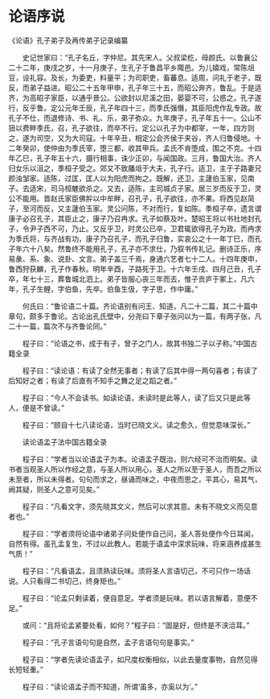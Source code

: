 # 论语序说



《论语》孔子弟子及再传弟子记录编纂

　　史记世家曰：“孔子名丘，字仲尼。其先宋人。父叔梁纥，母颜氏。以鲁襄公二十二年，庚戌之岁，十一月庚子，生孔子于鲁昌平乡陬邑。为儿嬉戏，常陈俎豆，设礼容。及长，为委吏，料量平；为司职吏，畜蕃息。适周，问礼于老子，既反，而弟子益进。昭公二十五年甲申，孔子年三十五，而昭公奔齐，鲁乱。于是适齐，为高昭子家臣，以通乎景公。公欲封以尼溪之田，晏婴不可，公惑之。孔子遂行，反乎鲁。定公元年壬辰，孔子年四十三，而季氏强僭，其臣阳虎作乱专政。故孔子不仕，而退修诗、书、礼、乐，弟子弥众。九年庚子，孔子年五十一。公山不狃以费畔季氏，召，孔子欲往，而卒不行。定公以孔子为中都宰，一年，四方则之，遂为司空，又为大司寇。十年辛丑，相定公会齐侯于夹谷，齐人归鲁侵地。十二年癸卯，使仲由为季氏宰，堕三都，收其甲兵。孟氏不肯堕成，围之不克。十四年乙巳，孔子年五十六，摄行相事，诛少正卯，与闻国政。三月，鲁国大治。齐人归女乐以沮之，季桓子受之。郊又不致膰俎于大夫，孔子行。适卫，主于子路妻兄颜浊邹家。适陈，过匡，匡人以为阳虎而拘之。既解，还卫，主蘧伯玉家，见南子。去适宋，司马桓魋欲杀之。又去，适陈，主司城贞子家。居三岁而反于卫，灵公不能用。晋赵氏家臣佛肸以中牟畔，召孔子，孔子欲往，亦不果。将西见赵简子，至河而反，又主蘧伯玉家。灵公问陈，不对而行，复如陈。季桓子卒，遗言谓康子必召孔子，其臣止之，康子乃召冉求。孔子如蔡及叶。楚昭王将以书社地封孔子，令尹子西不可，乃止。又反乎卫，时灵公已卒，卫君辄欲得孔子为政。而冉求为季氏将，与齐战有功，康子乃召孔子，而孔子归鲁，实哀公之十一年丁巳，而孔子年六十八矣。然鲁终不能用孔子，孔子亦不求仕，乃叙书传礼记。删诗正乐，序易彖、系、象、说卦、文言。弟子盖三千焉，身通六艺者七十二人。十四年庚申，鲁西狩获麟，孔子作春秋。明年辛酉，子路死于卫。十六年壬戌、四月己丑，孔子卒，年七十三，葬鲁城北泗上。弟子皆服心丧三年而去，惟子贡庐于冢上，凡六年，孔子生鲤，字伯鱼，先卒。伯鱼生伋，字子思，作中庸。”

　　何氏曰：“鲁论语二十篇。齐论语别有问王、知道，凡二十二篇，其二十篇中章句，颇多于鲁论。古论出孔氏壁中，分尧曰下章子张问以为一篇，有两子张，凡二十一篇，篇次不与齐鲁论同。”

　　程子曰：“论语之书，成于有子，曾子之门人，故其书独二子以子称。”中国古籍全录

　　程子曰：“读论语：有读了全然无事者；有读了后其中得一两句喜者；有读了后知好之者；有读了后直有不知手之舞之足之蹈之者。”

　　程子曰：“今人不会读书。如读论语，未读时是此等人，读了后又只是此等人，便是不曾读。”

　　程子曰：“颐自十七八读论语，当时已晓文义。读之愈久，但觉意味深长。”

　　读论语孟子法中国古籍全录

　　程子曰：“学者当以论语孟子为本。论语孟子既治，则六经可不治而明矣。读书者当观圣人所以作经之意，与圣人所以用心，圣人之所以至于圣人，而吾之所以未至者，所以未得者。句句而求之，昼诵而味之，中夜而思之，平其心，易其气，阙其疑，则圣人之意可见矣。”

　　程子曰：“凡看文字，须先晓其文义，然后可以求其意。未有不晓文义而见意者也。”

　　程子曰：“学者须将论语中诸弟子问处便作自己问，圣人答处便作今日耳闻，自然有得。虽孔孟复生，不过以此教人。若能于语孟中深求玩味，将来涵养成甚生气质！”

　　程子曰：“凡看语孟，且须熟读玩味。须将圣人言语切己，不可只作一场话说。人只看得二书切己，终身矩也。”

　　程子曰：“论孟只剩读着，便自意足。学者须是玩味。若以语言解着，意便不足。”

　　或问：“且将论孟紧要处看，如何？”程子曰：“固是好，但终是不浃洽耳。”

　　程子曰：“孔子言语句句是自然，孟子言语句句是事实。”

　　程子曰：“学者先读论语孟子，如尺度权衡相似，以此去量度事物，自然见得长短轻重。”

　　程子曰：“读论语孟子而不知道，所谓‘虽多，亦奚以为’。”